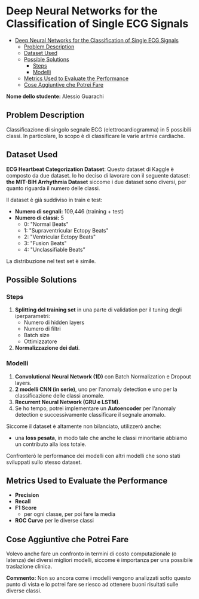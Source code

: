 # Deep Neural Networks for the Classification of Single ECG Signals

- [Deep Neural Networks for the Classification of Single ECG Signals](#deep-neural-networks-for-the-classification-of-single-ecg-signals)
  - [Problem Description](#problem-description)
  - [Dataset Used](#dataset-used)
  - [Possible Solutions](#possible-solutions)
    - [Steps](#steps)
    - [Modelli](#modelli)
  - [Metrics Used to Evaluate the Performance](#metrics-used-to-evaluate-the-performance)
  - [Cose Aggiuntive che Potrei Fare](#cose-aggiuntive-che-potrei-fare)


**Nome dello studente:** Alessio Guarachi

## Problem Description

Classificazione di singolo segnale ECG (elettrocardiogramma) in 5 possibili classi. In particolare, lo scopo è di classificare le varie aritmie cardiache.

## Dataset Used

**ECG Heartbeat Categorization Dataset**: Questo dataset di Kaggle è composto da due dataset. Io ho deciso di lavorare con il seguente dataset: **the MIT-BIH Arrhythmia Dataset** siccome i due dataset sono diversi, per quanto riguarda il numero delle classi.

Il dataset è già suddiviso in train e test:

- **Numero di segnali:** 109,446 (training + test)
- **Numero di classi:** 5
  - 0: "Normal Beats"
  - 1: "Supraventricular Ectopy Beats"
  - 2: "Ventricular Ectopy Beats"
  - 3: "Fusion Beats"
  - 4: "Unclassifiable Beats”

La distribuzione nel test set è simile.

## Possible Solutions

### Steps

1. **Splitting del training set** in una parte di validation per il tuning degli iperparametri:
   - Numero di hidden layers
   - Numero di filtri
   - Batch size
   - Ottimizzatore
2. **Normalizzazione dei dati**.

### Modelli

1. **Convolutional Neural Network (1D)** con Batch Normalization e Dropout layers.
2. **2 modelli CNN (in serie)**, uno per l’anomaly detection e uno per la classificazione delle classi anomale.
3. **Recurrent Neural Network (GRU e LSTM)**.
4. Se ho tempo, potrei implementare un **Autoencoder** per l’anomaly detection e successivamente classificare il segnale anomalo.

Siccome il dataset è altamente non bilanciato, utilizzerò anche:

- una **loss pesata**, in modo tale che anche le classi minoritarie abbiamo un contributo alla loss totale.

Confronterò le performance dei modelli con altri modelli che sono stati sviluppati sullo stesso dataset.

## Metrics Used to Evaluate the Performance

- **Precision**
- **Recall**
- **F1 Score** 
  - per ogni classe, per poi fare la media
- **ROC Curve** per le diverse classi

## Cose Aggiuntive che Potrei Fare

Volevo anche fare un confronto in termini di costo computazionale (o latenza) dei diversi migliori modelli, siccome è importanza per una possibile traslazione clinica. 

**Commento:** Non so ancora come i modelli vengono analizzati sotto questo punto di vista e lo potrei fare se riesco ad ottenere buoni risultati sulle diverse classi.
